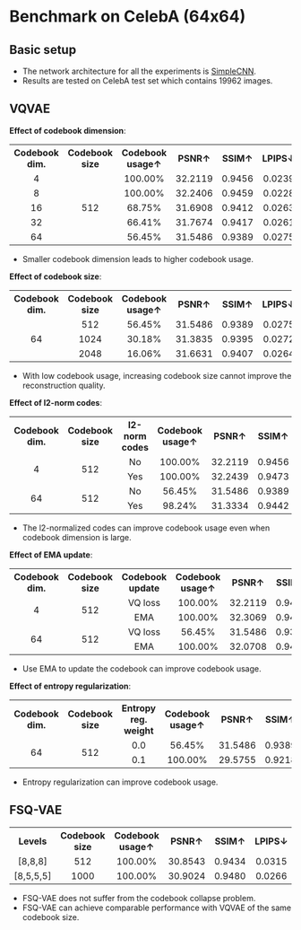 # Benchmark on CelebA (64x64)



## Basic setup

- The network architecture for all the experiments is [SimpleCNN](../models/autoencoder/simple_cnn.py).
- Results are tested on CelebA test set which contains 19962 images.



## VQVAE

**Effect of codebook dimension**:

<table style="text-align: center;">
<tr>
    <th style="text-align: center">Codebook dim.</th>
    <th style="text-align: center">Codebook size</th>
    <th style="text-align: center">Codebook usage↑</th>
    <th style="text-align: center">PSNR↑</th>
    <th style="text-align: center">SSIM↑</th>
    <th style="text-align: center">LPIPS↓</th>
    <th style="text-align: center">rFID↓</th>
</tr>
<tr>
    <td style="text-align: center">4</td>
    <td style="text-align: center" rowspan="5">512</td>
    <td style="text-align: center">100.00%</td>
    <td style="text-align: center">32.2119</td>
    <td style="text-align: center">0.9456</td>
    <td style="text-align: center">0.0239</td>
    <td style="text-align: center">16.3249</td>
</tr>
<tr>
    <td style="text-align: center">8</td>
    <td style="text-align: center">100.00%</td>
    <td style="text-align: center">32.2406</td>
    <td style="text-align: center">0.9459</td>
    <td style="text-align: center">0.0228</td>
    <td style="text-align: center">16.6592</td>
</tr>
<tr>
    <td style="text-align: center">16</td>
    <td style="text-align: center">68.75%</td>
    <td style="text-align: center">31.6908</td>
    <td style="text-align: center">0.9412</td>
    <td style="text-align: center">0.0263</td>
    <td style="text-align: center">16.4272</td>
</tr>
<tr>
    <td style="text-align: center">32</td>
    <td style="text-align: center">66.41%</td>
    <td style="text-align: center">31.7674</td>
    <td style="text-align: center">0.9417</td>
    <td style="text-align: center">0.0261</td>
    <td style="text-align: center">16.3970</td>
</tr>
<tr>
    <td style="text-align: center">64</td>
    <td style="text-align: center">56.45%</td>
    <td style="text-align: center">31.5486</td>
    <td style="text-align: center">0.9389</td>
    <td style="text-align: center">0.0275</td>
    <td style="text-align: center">16.8227</td>
</tr>
</table>

- Smaller codebook dimension leads to higher codebook usage.

**Effect of codebook size**:

<table style="text-align: center;">
<tr>
    <th style="text-align: center">Codebook dim.</th>
    <th style="text-align: center">Codebook size</th>
    <th style="text-align: center">Codebook usage↑</th>
    <th style="text-align: center">PSNR↑</th>
    <th style="text-align: center">SSIM↑</th>
    <th style="text-align: center">LPIPS↓</th>
    <th style="text-align: center">rFID↓</th>
</tr>
<tr>
    <td style="text-align: center" rowspan="3">64</td>
    <td style="text-align: center">512</td>
    <td style="text-align: center">56.45%</td>
    <td style="text-align: center">31.5486</td>
    <td style="text-align: center">0.9389</td>
    <td style="text-align: center">0.0275</td>
    <td style="text-align: center">16.8227</td>
</tr>
<tr>
    <td style="text-align: center">1024</td>
    <td style="text-align: center">30.18%</td>
    <td style="text-align: center">31.3835</td>
    <td style="text-align: center">0.9395</td>
    <td style="text-align: center">0.0272</td>
    <td style="text-align: center">16.4965</td>
</tr>
<tr>
    <td style="text-align: center">2048</td>
    <td style="text-align: center">16.06%</td>
    <td style="text-align: center">31.6631</td>
    <td style="text-align: center">0.9407</td>
    <td style="text-align: center">0.0264</td>
    <td style="text-align: center">16.5808</td>
</tr>
</table>

- With low codebook usage, increasing codebook size cannot improve the reconstruction quality.

**Effect of l2-norm codes**:

<table style="text-align: center;">
<tr>
    <th style="text-align: center">Codebook dim.</th>
    <th style="text-align: center">Codebook size</th>
    <th style="text-align: center">l2-norm codes</th> 
    <th style="text-align: center">Codebook usage↑</th>
    <th style="text-align: center">PSNR↑</th>
    <th style="text-align: center">SSIM↑</th>
    <th style="text-align: center">LPIPS↓</th>
    <th style="text-align: center">rFID↓</th>
</tr>
<tr>
    <td style="text-align: center" rowspan="2">4</td>
    <td style="text-align: center" rowspan="2">512</td>
    <td style="text-align: center">No</td>
    <td style="text-align: center">100.00%</td>
    <td style="text-align: center">32.2119</td>
    <td style="text-align: center">0.9456</td>
    <td style="text-align: center">0.0239</td>
    <td style="text-align: center">16.3249</td>
</tr>
<tr>
    <td style="text-align: center">Yes</td>
    <td style="text-align: center">100.00%</td>
    <td style="text-align: center">32.2439</td>
    <td style="text-align: center">0.9473</td>
    <td style="text-align: center"></td>
    <td style="text-align: center">16.4495</td>
</tr>
<tr>
    <td style="text-align: center" rowspan="2">64</td>
    <td style="text-align: center" rowspan="2">512</td>
    <td style="text-align: center">No</td>
    <td style="text-align: center">56.45%</td>
    <td style="text-align: center">31.5486</td>
    <td style="text-align: center">0.9389</td>
    <td style="text-align: center">0.0275</td>
    <td style="text-align: center">16.8227</td>
</tr>
<tr>
    <td style="text-align: center">Yes</td>
    <td style="text-align: center">98.24%</td>
    <td style="text-align: center">31.3334</td>
    <td style="text-align: center">0.9442</td>
    <td style="text-align: center">0.0209</td>
    <td style="text-align: center">12.9127</td>
</tr>
</table>

- The l2-normalized codes can improve codebook usage even when codebook dimension is large.

**Effect of EMA update**:

<table style="text-align: center;">
<tr>
    <th style="text-align: center">Codebook dim.</th>
    <th style="text-align: center">Codebook size</th>
    <th style="text-align: center">Codebook update</th>
    <th style="text-align: center">Codebook usage↑</th>
    <th style="text-align: center">PSNR↑</th>
    <th style="text-align: center">SSIM↑</th>
    <th style="text-align: center">LPIPS↓</th>
    <th style="text-align: center">rFID↓</th>
</tr>
<tr>
    <td style="text-align: center" rowspan="2">4</td>
    <td style="text-align: center" rowspan="2">512</td>
    <td style="text-align: center">VQ loss</td>
    <td style="text-align: center">100.00%</td>
    <td style="text-align: center">32.2119</td>
    <td style="text-align: center">0.9456</td>
    <td style="text-align: center">0.0239</td>
    <td style="text-align: center">16.3249</td>
</tr>
<tr>
    <td style="text-align: center">EMA</td>
    <td style="text-align: center">100.00%</td>
    <td style="text-align: center">32.3069</td>
    <td style="text-align: center">0.9468</td>
    <td style="text-align: center">0.0224</td>
    <td style="text-align: center">16.3338</td>
</tr>
<tr>
    <td style="text-align: center" rowspan="2">64</td>
    <td style="text-align: center" rowspan="2">512</td>
    <td style="text-align: center">VQ loss</td>
    <td style="text-align: center">56.45%</td>
    <td style="text-align: center">31.5486</td>
    <td style="text-align: center">0.9389</td>
    <td style="text-align: center">0.0275</td>
    <td style="text-align: center">16.8227</td>
</tr>
<tr>
    <td style="text-align: center">EMA</td>
    <td style="text-align: center">100.00%</td>
    <td style="text-align: center">32.0708</td>
    <td style="text-align: center">0.9459</td>
    <td style="text-align: center">0.0228</td>
    <td style="text-align: center">15.5629</td>
</tr>
</table>

- Use EMA to update the codebook can improve codebook usage.

**Effect of entropy regularization**:

<table style="text-align: center;">
<tr>
    <th style="text-align: center">Codebook dim.</th>
    <th style="text-align: center">Codebook size</th>
    <th style="text-align: center">Entropy reg. weight</th>
    <th style="text-align: center">Codebook usage↑</th>
    <th style="text-align: center">PSNR↑</th>
    <th style="text-align: center">SSIM↑</th>
    <th style="text-align: center">LPIPS↓</th>
    <th style="text-align: center">rFID↓</th>
</tr>
<tr>
    <td style="text-align: center" rowspan="2">64</td>
    <td style="text-align: center" rowspan="2">512</td>
    <td style="text-align: center">0.0</td>
    <td style="text-align: center">56.45%</td>
    <td style="text-align: center">31.5486</td>
    <td style="text-align: center">0.9389</td>
    <td style="text-align: center">0.0275</td>
    <td style="text-align: center">16.8227</td>
</tr>
<tr>
    <td style="text-align: center">0.1</td>
    <td style="text-align: center">100.00%</td>
    <td style="text-align: center">29.5755</td>
    <td style="text-align: center">0.9218</td>
    <td style="text-align: center">0.0422</td>
    <td style="text-align: center">14.1500</td>
</tr>
</table>

- Entropy regularization can improve codebook usage.



## FSQ-VAE

<table style="text-align: center;">
<tr>
    <th style="text-align: center">Levels</th>
    <th style="text-align: center">Codebook size</th> 
    <th style="text-align: center">Codebook usage↑</th>
    <th style="text-align: center">PSNR↑</th>
    <th style="text-align: center">SSIM↑</th>
    <th style="text-align: center">LPIPS↓</th>
    <th style="text-align: center">rFID↓</th>
</tr>
<tr>
    <td style="text-align: center">[8,8,8]</td>
    <td style="text-align: center">512</td>
    <td style="text-align: center">100.00%</td>
    <td style="text-align: center">30.8543</td>
    <td style="text-align: center">0.9434</td>
    <td style="text-align: center">0.0315</td>
    <td style="text-align: center">15.7079</td>
</tr>
<tr>
    <td style="text-align: center">[8,5,5,5]</td>
    <td style="text-align: center">1000</td>
    <td style="text-align: center">100.00%</td>
    <td style="text-align: center">30.9024</td>
    <td style="text-align: center">0.9480</td>
    <td style="text-align: center">0.0266</td>
    <td style="text-align: center">15.8230</td>
</tr>
</table>

- FSQ-VAE does not suffer from the codebook collapse problem.
- FSQ-VAE can achieve comparable performance with VQVAE of the same codebook size.
